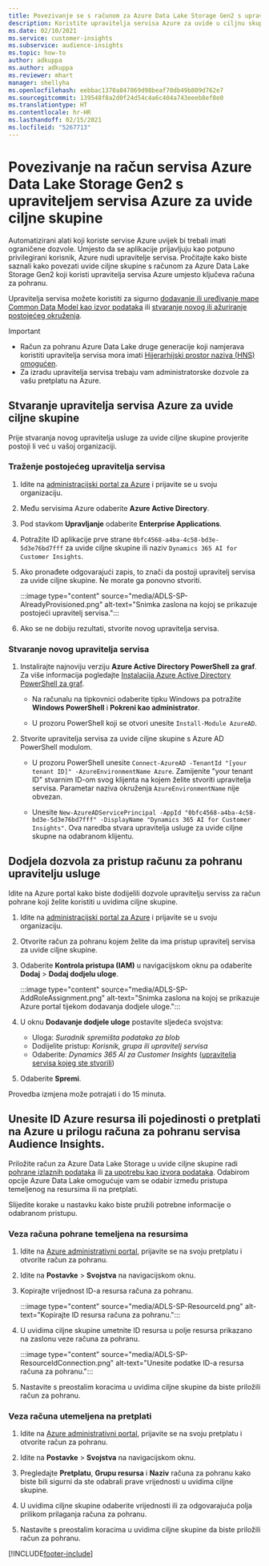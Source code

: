 ```yaml
---
title: Povezivanje se s računom za Azure Data Lake Storage Gen2 s upraviteljem servisa
description: Koristite upravitelja servisa Azure za uvide u ciljnu skupinu da biste se povezali s vlastitim data lake kada ga priključite uvidima u ciljnu skupinu.
ms.date: 02/10/2021
ms.service: customer-insights
ms.subservice: audience-insights
ms.topic: how-to
author: adkuppa
ms.author: adkuppa
ms.reviewer: mhart
manager: shellyha
ms.openlocfilehash: eebbac1370a847869d98beaf70db49b809d762e7
ms.sourcegitcommit: 139548f8a2d0f24d54c4a6c404a743eeeb8ef8e0
ms.translationtype: HT
ms.contentlocale: hr-HR
ms.lasthandoff: 02/15/2021
ms.locfileid: "5267713"
---
```

# <a name="connect-to-an-azure-data-lake-storage-gen2-account-with-an-azure-service-principal-for-audience-insights"></a>Povezivanje na račun servisa Azure Data Lake Storage Gen2 s upraviteljem servisa Azure za uvide ciljne skupine

Automatizirani alati koji koriste servise Azure uvijek bi trebali imati ograničene dozvole. Umjesto da se aplikacije prijavljuju kao potpuno privilegirani korisnik, Azure nudi upravitelje servisa. Pročitajte kako biste saznali kako povezati uvide ciljne skupine s računom za Azure Data Lake Storage Gen2 koji koristi upravitelja servisa Azure umjesto ključeva računa za pohranu. 

Upravitelja servisa možete koristiti za sigurno [dodavanje ili uređivanje mape Common Data Model kao izvor podataka](connect-common-data-model.md) ili [stvaranje novog ili ažuriranje postojećeg okruženja](manage-environments.md#create-an-environment-in-an-existing-organization).

> [!IMPORTANT]
> - Račun za pohranu Azure Data Lake druge generacije koji namjerava koristiti upravitelja servisa mora imati [Hijerarhijski prostor naziva (HNS) omogućen](https://docs.microsoft.com/azure/storage/blobs/data-lake-storage-namespace).
> - Za izradu upravitelja servisa trebaju vam administratorske dozvole za vašu pretplatu na Azure.

## <a name="create-azure-service-principal-for-audience-insights"></a>Stvaranje upravitelja servisa Azure za uvide ciljne skupine

Prije stvaranja novog upravitelja usluge za uvide ciljne skupine provjerite postoji li već u vašoj organizaciji.

### <a name="look-for-an-existing-service-principal"></a>Traženje postojećeg upravitelja servisa

1. Idite na [administracijski portal za Azure](https://portal.azure.com) i prijavite se u svoju organizaciju.

2. Među servisima Azure odaberite **Azure Active Directory**.

3. Pod stavkom **Upravljanje** odaberite **Enterprise Applications**.

4. Potražite ID aplikacije prve strane `0bfc4568-a4ba-4c58-bd3e-5d3e76bd7fff` za uvide ciljne skupine ili naziv `Dynamics 365 AI for Customer Insights`.

5. Ako pronađete odgovarajući zapis, to znači da postoji upravitelj servisa za uvide ciljne skupine. Ne morate ga ponovno stvoriti.
   
   :::image type="content" source="media/ADLS-SP-AlreadyProvisioned.png" alt-text="Snimka zaslona na kojoj se prikazuje postojeći upravitelj servisa.":::
   
6. Ako se ne dobiju rezultati, stvorite novog upravitelja servisa.

### <a name="create-a-new-service-principal"></a>Stvaranje novog upravitelja servisa

1. Instalirajte najnoviju verziju **Azure Active Directory PowerShell za graf**. Za više informacija pogledajte [Instalacija Azure Active Directory PowerShell za graf](https://docs.microsoft.com/powershell/azure/active-directory/install-adv2).
   - Na računalu na tipkovnici odaberite tipku Windows pa potražite **Windows PowerShell** i **Pokreni kao administrator**.
   
   - U prozoru PowerShell koji se otvori unesite `Install-Module AzureAD`.

2. Stvorite upravitelja servisa za uvide ciljne skupine s Azure AD PowerShell modulom.
   - U prozoru PowerShell unesite `Connect-AzureAD -TenantId "[your tenant ID]" -AzureEnvironmentName Azure`. Zamijenite "your tenant ID" stvarnim ID-om svog klijenta na kojem želite stvoriti upravitelja servisa. Parametar naziva okruženja `AzureEnvironmentName` nije obvezan.
  
   - Unesite `New-AzureADServicePrincipal -AppId "0bfc4568-a4ba-4c58-bd3e-5d3e76bd7fff" -DisplayName "Dynamics 365 AI for Customer Insights"`. Ova naredba stvara upravitelja usluge za uvide ciljne skupne na odabranom klijentu.  

## <a name="grant-permissions-to-the-service-principal-to-access-the-storage-account"></a>Dodjela dozvola za pristup računu za pohranu upravitelju usluge

Idite na Azure portal kako biste dodijelili dozvole upravitelju serviss za račun pohrane koji želite koristiti u uvidima ciljne skupine.

1. Idite na [administracijski portal za Azure](https://portal.azure.com) i prijavite se u svoju organizaciju.

1. Otvorite račun za pohranu kojem želite da ima pristup upravitelj servisa za uvide ciljne skupine.

1. Odaberite **Kontrola pristupa (IAM)** u navigacijskom oknu pa odaberite **Dodaj** > **Dodaj dodjelu uloge**.
   
   :::image type="content" source="media/ADLS-SP-AddRoleAssignment.png" alt-text="Snimka zaslona na kojoj se prikazuje Azure portal tijekom dodavanja dodjele uloge.":::
   
1. U oknu **Dodavanje dodjele uloge** postavite sljedeća svojstva:
   - Uloga: *Suradnik spremišta podataka za blob*
   - Dodijelite pristup: *Korisnik, grupa ili upravitelj servisa*
   - Odaberite: *Dynamics 365 AI za Customer Insights* ([upravitelja servisa kojeg ste stvorili](#create-a-new-service-principal))

1.  Odaberite **Spremi**.

Provedba izmjena može potrajati i do 15 minuta.

## <a name="enter-the-azure-resource-id-or-the-azure-subscription-details-in-the-storage-account-attachment-to-audience-insights"></a>Unesite ID Azure resursa ili pojedinosti o pretplati na Azure u prilogu računa za pohranu servisa Audience Insights.

Priložite račun za Azure Data Lake Storage u uvide ciljne skupine radi [pohrane izlaznih podataka](manage-environments.md) ili [za upotrebu kao izvora podataka](connect-common-data-service-lake.md). Odabirom opcije Azure Data Lake omogućuje vam se odabir između pristupa temeljenog na resursima ili na pretplati.

Slijedite korake u nastavku kako biste pružili potrebne informacije o odabranom pristupu.

### <a name="resource-based-storage-account-connection"></a>Veza računa pohrane temeljena na resursima

1. Idite na [Azure administrativni portal](https://portal.azure.com), prijavite se na svoju pretplatu i otvorite račun za pohranu.

1. Idite na **Postavke** > **Svojstva** na navigacijskom oknu.

1. Kopirajte vrijednost ID-a resursa računa za pohranu.

   :::image type="content" source="media/ADLS-SP-ResourceId.png" alt-text="Kopirajte ID resursa računa za pohranu.":::

1. U uvidima ciljne skupine umetnite ID resursa u polje resursa prikazano na zaslonu veze računa za pohranu.

   :::image type="content" source="media/ADLS-SP-ResourceIdConnection.png" alt-text="Unesite podatke ID-a resursa računa za pohranu.":::   
   
1. Nastavite s preostalim koracima u uvidima ciljne skupine da biste priložili račun za pohranu.

### <a name="subscription-based-storage-account-connection"></a>Veza računa utemeljena na pretplati

1. Idite na [Azure administrativni portal](https://portal.azure.com), prijavite se na svoju pretplatu i otvorite račun za pohranu.

1. Idite na **Postavke** > **Svojstva** na navigacijskom oknu.

1. Pregledajte **Pretplatu**, **Grupu resursa** i **Naziv** računa za pohranu kako biste bili sigurni da ste odabrali prave vrijednosti u uvidima ciljne skupine.

1. U uvidima ciljne skupine odaberite vrijednosti ili za odgovarajuća polja prilikom prilaganja računa za pohranu.
   
1. Nastavite s preostalim koracima u uvidima ciljne skupine da biste priložili račun za pohranu.


[!INCLUDE[footer-include](../includes/footer-banner.md)]